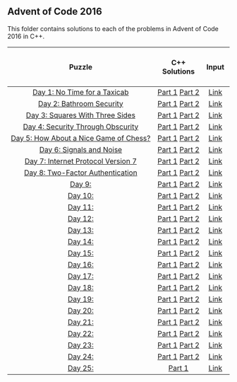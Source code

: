 ## Advent of Code 2016 ##

This folder contains solutions to each of the problems in Advent of Code 2016 in C++.

|Puzzle|C++ Solutions|Input|Sample Input|Puzzle page with solutions|
|:---:|:---:|:---:|:---:|:---:|
| <nobr> [Day 1: No Time for a Taxicab](https://adventofcode.com/2016/day/1) </nobr> | <nobr> [Part 1](/2016/cpp/day_01a.cpp) [Part 2](/2016/cpp/day_01b.cpp) </nobr> |[Link](/2016/input/day_01_input)|[Link](/2016/sample_input/day_01_sample_input)|[Link](/2016/puzzles/day_01_puzzle)|
| <nobr> [Day 2: Bathroom Security](https://adventofcode.com/2016/day/2) </nobr> | <nobr> [Part 1](/2016/cpp/day_02a.cpp) [Part 2](/2016/cpp/day_02b.cpp) </nobr> |[Link](/2016/input/day_02_input)|[Link](/2016/sample_input/day_02_sample_input)|[Link](/2016/puzzles/day_02_puzzle)|
| <nobr> [Day 3: Squares With Three Sides](https://adventofcode.com/2016/day/3) </nobr> | <nobr> [Part 1](/2016/cpp/day_03a.cpp) [Part 2](/2016/cpp/day_03b.cpp) </nobr> |[Link](/2016/input/day_03_input)|[Link](/2016/sample_input/day_03_sample_input)|[Link](/2016/puzzles/day_03_puzzle)|
| <nobr> [Day 4: Security Through Obscurity](https://adventofcode.com/2016/day/4) </nobr> | <nobr> [Part 1](/2016/cpp/day_04a.cpp) [Part 2](/2016/cpp/day_04b.cpp) </nobr> |[Link](/2016/input/day_04_input)|[Link](/2016/sample_input/day_04_sample_input)|[Link](/2016/puzzles/day_04_puzzle)|
| <nobr> [Day 5: How About a Nice Game of Chess?](https://adventofcode.com/2016/day/5) </nobr> | <nobr> [Part 1](/2016/cpp/day_05a.cpp) [Part 2](/2016/cpp/day_05b.cpp) </nobr> |[Link](/2016/input/day_05_input)|[Link](/2016/sample_input/day_05_sample_input)|[Link](/2016/puzzles/day_05_puzzle)|
| <nobr> [Day 6: Signals and Noise](https://adventofcode.com/2016/day/6) </nobr> | <nobr> [Part 1](/2016/cpp/day_06a.cpp) [Part 2](/2016/cpp/day_06b.cpp) </nobr> |[Link](/2016/input/day_06_input)|[Link](/2016/sample_input/day_06_sample_input)|[Link](/2016/puzzles/day_06_puzzle)|
| <nobr> [Day 7: Internet Protocol Version 7](https://adventofcode.com/2016/day/7) </nobr> | <nobr> [Part 1](/2016/cpp/day_07a.cpp) [Part 2](/2016/cpp/day_07b.cpp) </nobr> | [Link](/2016/input/day_07_input)|[Link](/2016/sample_input/day_07_sample_input)|[Link](/2016/puzzles/day_07_puzzle)|
| <nobr> [Day 8: Two-Factor Authentication](https://adventofcode.com/2016/day/8) </nobr> | <nobr> [Part 1](/2016/cpp/day_08a.cpp) [Part 2](/2016/cpp/day_08b.cpp) </nobr> | [Link](/2016/input/day_08_input)|[Link](/2016/sample_input/day_08_sample_input)|[Link](/2016/puzzles/day_08_puzzle)|
| <nobr> [Day 9: ](https://adventofcode.com/2016/day/9) </nobr> | <nobr> [Part 1](/2016/cpp/day_09a.cpp) [Part 2](/2016/cpp/day_09b.cpp) </nobr> | [Link](/2016/input/day_09_input)|[Link](/2016/sample_input/day_09_sample_input)|[Link](/2016/puzzles/day_09_puzzle)|
| <nobr> [Day 10: ](https://adventofcode.com/2016/day/10) </nobr> | <nobr> [Part 1](/2016/cpp/day_10a.cpp) [Part 2](/2016/cpp/day_10b.cpp) </nobr> |[Link](/2016/input/day_10_input)|[Link](/2016/sample_input/day_10_sample_input)|[Link](/2016/puzzles/day_10_puzzle)|
| <nobr> [Day 11: ](https://adventofcode.com/2016/day/11) </nobr> | <nobr> [Part 1](/2016/cpp/day_11a.cpp) [Part 2](/2016/cpp/day_11b.cpp) </nobr> |[Link](/2016/input/day_11_input)|[Link](/2016/sample_input/day_11_sample_input)|[Link](/2016/puzzles/day_11_puzzle)|
| <nobr> [Day 12: ](https://adventofcode.com/2016/day/12) </nobr> | <nobr> [Part 1](/2016/cpp/day_12a.cpp) [Part 2](/2016/cpp/day_12b.cpp) </nobr> |[Link](/2016/input/day_12_input)|[Link](/2016/sample_input/day_12_sample_input)|[Link](/2016/puzzles/day_12_puzzle)|
| <nobr> [Day 13: ](https://adventofcode.com/2016/day/13) </nobr> | <nobr> [Part 1](/2016/cpp/day_13a.cpp) [Part 2](/2016/cpp/day_13b.cpp) </nobr> |[Link](/2016/input/day_13_input)|[Link](/2016/sample_input/day_13_sample_input)|[Link](/2016/puzzles/day_13_puzzle)|
| <nobr> [Day 14: ](https://adventofcode.com/2016/day/14) </nobr> | <nobr> [Part 1](/2016/cpp/day_14a.cpp) [Part 2](/2016/cpp/day_14b.cpp) </nobr> |[Link](/2016/input/day_14_input)|[Link](/2016/sample_input/day_14_sample_input)|[Link](/2016/puzzles/day_14_puzzle)|
| <nobr> [Day 15: ](https://adventofcode.com/2016/day/15) </nobr> | <nobr> [Part 1](/2016/cpp/day_15a.cpp) [Part 2](/2016/cpp/day_15b.cpp) </nobr> |[Link](/2016/input/day_15_input)|[Link](/2016/sample_input/day_15_sample_input)|[Link](/2016/puzzles/day_15_puzzle)|
| <nobr> [Day 16: ](https://adventofcode.com/2016/day/16) </nobr> | <nobr> [Part 1](/2016/cpp/day_16a.cpp) [Part 2](/2016/cpp/day_16b.cpp) </nobr> |[Link](/2016/input/day_16_input)|[Link](/2016/sample_input/day_16_sample_input)|[Link](/2016/puzzles/day_16_puzzle)|
| <nobr> [Day 17: ](https://adventofcode.com/2016/day/17) </nobr> | <nobr> [Part 1](/2016/cpp/day_17a.cpp) [Part 2](/2016/cpp/day_17b.cpp) </nobr> |[Link](/2016/input/day_17_input)|[Link](/2016/sample_input/day_17_sample_input)|[Link](/2016/puzzles/day_17_puzzle)|
| <nobr> [Day 18: ](https://adventofcode.com/2016/day/18) </nobr> | <nobr> [Part 1](/2016/cpp/day_18a.cpp) [Part 2](/2016/cpp/day_18b.cpp) </nobr> |[Link](/2016/input/day_18_input)|[Link](/2016/sample_input/day_18_sample_input)|[Link](/2016/puzzles/day_18_puzzle)|
| <nobr> [Day 19: ](https://adventofcode.com/2016/day/19) </nobr> | <nobr> [Part 1](/2016/cpp/day_19a.cpp) [Part 2](/2016/cpp/day_19b.cpp) </nobr> |[Link](/2016/input/day_19_input)|[Link](/2016/sample_input/day_19_sample_input)|[Link](/2016/puzzles/day_19_puzzle)|
| <nobr> [Day 20: ](https://adventofcode.com/2016/day/20) </nobr> | <nobr> [Part 1](/2016/cpp/day_20a.cpp) [Part 2](/2016/cpp/day_20b.cpp) </nobr> |[Link](/2016/input/day_20_input)|[Link](/2016/sample_input/day_20_sample_input)|[Link](/2016/puzzles/day_20_puzzle)|
| <nobr> [Day 21: ](https://adventofcode.com/2016/day/21) </nobr> | <nobr> [Part 1](/2016/cpp/day_21a.cpp) [Part 2](/2016/cpp/day_21b.cpp) </nobr> |[Link](/2016/input/day_21_input)|[Link](/2016/sample_input/day_21_sample_input)|[Link](/2016/puzzles/day_21_puzzle)|
| <nobr> [Day 22: ](https://adventofcode.com/2016/day/22) </nobr> | <nobr> [Part 1](/2016/cpp/day_22a.cpp) [Part 2](/2016/cpp/day_22b.cpp) </nobr> |[Link](/2016/input/day_22_input)|[Link](/2016/sample_input/day_22_sample_input)|[Link](/2016/puzzles/day_22_puzzle)|
| <nobr> [Day 23: ](https://adventofcode.com/2016/day/23) </nobr> | <nobr> [Part 1](/2016/cpp/day_23a.cpp) [Part 2](/2016/cpp/day_23b.cpp) </nobr> |[Link](/2016/input/day_23_input)|[Link](/2016/sample_input/day_23_sample_input)|[Link](/2016/puzzles/day_23_puzzle)|
| <nobr> [Day 24: ](https://adventofcode.com/2016/day/24) </nobr> | <nobr> [Part 1](/2016/cpp/day_24a.cpp) [Part 2](/2016/cpp/day_24b.cpp) </nobr> |[Link](/2016/input/day_24_input)|[Link](/2016/sample_input/day_24_sample_input)|[Link](/2016/puzzles/day_24_puzzle)|
| <nobr> [Day 25: ](https://adventofcode.com/2016/day/25) </nobr> | <nobr> [Part 1](/2016/cpp/day_25a.cpp) </nobr> | [Link](/2016/input/day_25_input)|[Link](/2016/sample_input/day_25_sample_input)|[Link](/2016/puzzles/day_25_puzzle)|

